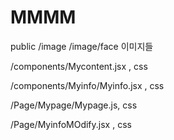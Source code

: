 # MMMM

public /image /image/face 이미지들

/components/Mycontent.jsx , css

/components/Myinfo/Myinfo.jsx , css


/Page/Mypage/Mypage.js, css

/Page/MyinfoMOdify.jsx , css
